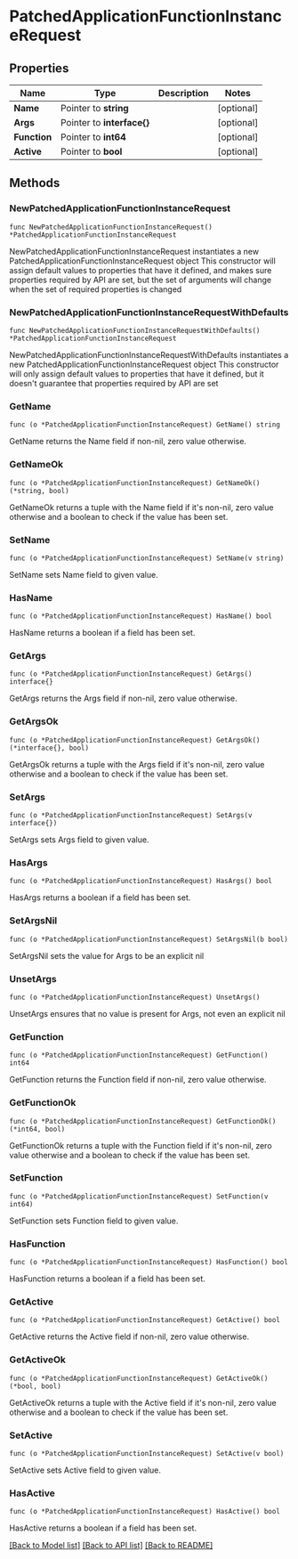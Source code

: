 # PatchedApplicationFunctionInstanceRequest

## Properties

Name | Type | Description | Notes
------------ | ------------- | ------------- | -------------
**Name** | Pointer to **string** |  | [optional] 
**Args** | Pointer to **interface{}** |  | [optional] 
**Function** | Pointer to **int64** |  | [optional] 
**Active** | Pointer to **bool** |  | [optional] 

## Methods

### NewPatchedApplicationFunctionInstanceRequest

`func NewPatchedApplicationFunctionInstanceRequest() *PatchedApplicationFunctionInstanceRequest`

NewPatchedApplicationFunctionInstanceRequest instantiates a new PatchedApplicationFunctionInstanceRequest object
This constructor will assign default values to properties that have it defined,
and makes sure properties required by API are set, but the set of arguments
will change when the set of required properties is changed

### NewPatchedApplicationFunctionInstanceRequestWithDefaults

`func NewPatchedApplicationFunctionInstanceRequestWithDefaults() *PatchedApplicationFunctionInstanceRequest`

NewPatchedApplicationFunctionInstanceRequestWithDefaults instantiates a new PatchedApplicationFunctionInstanceRequest object
This constructor will only assign default values to properties that have it defined,
but it doesn't guarantee that properties required by API are set

### GetName

`func (o *PatchedApplicationFunctionInstanceRequest) GetName() string`

GetName returns the Name field if non-nil, zero value otherwise.

### GetNameOk

`func (o *PatchedApplicationFunctionInstanceRequest) GetNameOk() (*string, bool)`

GetNameOk returns a tuple with the Name field if it's non-nil, zero value otherwise
and a boolean to check if the value has been set.

### SetName

`func (o *PatchedApplicationFunctionInstanceRequest) SetName(v string)`

SetName sets Name field to given value.

### HasName

`func (o *PatchedApplicationFunctionInstanceRequest) HasName() bool`

HasName returns a boolean if a field has been set.

### GetArgs

`func (o *PatchedApplicationFunctionInstanceRequest) GetArgs() interface{}`

GetArgs returns the Args field if non-nil, zero value otherwise.

### GetArgsOk

`func (o *PatchedApplicationFunctionInstanceRequest) GetArgsOk() (*interface{}, bool)`

GetArgsOk returns a tuple with the Args field if it's non-nil, zero value otherwise
and a boolean to check if the value has been set.

### SetArgs

`func (o *PatchedApplicationFunctionInstanceRequest) SetArgs(v interface{})`

SetArgs sets Args field to given value.

### HasArgs

`func (o *PatchedApplicationFunctionInstanceRequest) HasArgs() bool`

HasArgs returns a boolean if a field has been set.

### SetArgsNil

`func (o *PatchedApplicationFunctionInstanceRequest) SetArgsNil(b bool)`

 SetArgsNil sets the value for Args to be an explicit nil

### UnsetArgs
`func (o *PatchedApplicationFunctionInstanceRequest) UnsetArgs()`

UnsetArgs ensures that no value is present for Args, not even an explicit nil
### GetFunction

`func (o *PatchedApplicationFunctionInstanceRequest) GetFunction() int64`

GetFunction returns the Function field if non-nil, zero value otherwise.

### GetFunctionOk

`func (o *PatchedApplicationFunctionInstanceRequest) GetFunctionOk() (*int64, bool)`

GetFunctionOk returns a tuple with the Function field if it's non-nil, zero value otherwise
and a boolean to check if the value has been set.

### SetFunction

`func (o *PatchedApplicationFunctionInstanceRequest) SetFunction(v int64)`

SetFunction sets Function field to given value.

### HasFunction

`func (o *PatchedApplicationFunctionInstanceRequest) HasFunction() bool`

HasFunction returns a boolean if a field has been set.

### GetActive

`func (o *PatchedApplicationFunctionInstanceRequest) GetActive() bool`

GetActive returns the Active field if non-nil, zero value otherwise.

### GetActiveOk

`func (o *PatchedApplicationFunctionInstanceRequest) GetActiveOk() (*bool, bool)`

GetActiveOk returns a tuple with the Active field if it's non-nil, zero value otherwise
and a boolean to check if the value has been set.

### SetActive

`func (o *PatchedApplicationFunctionInstanceRequest) SetActive(v bool)`

SetActive sets Active field to given value.

### HasActive

`func (o *PatchedApplicationFunctionInstanceRequest) HasActive() bool`

HasActive returns a boolean if a field has been set.


[[Back to Model list]](../README.md#documentation-for-models) [[Back to API list]](../README.md#documentation-for-api-endpoints) [[Back to README]](../README.md)


